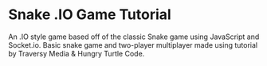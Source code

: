 # Snake .IO Game Tutorial
 An .IO style game based off of the classic Snake game using JavaScript and Socket.io. Basic snake game and two-player multiplayer made using tutorial by Traversy Media & Hungry Turtle Code.
